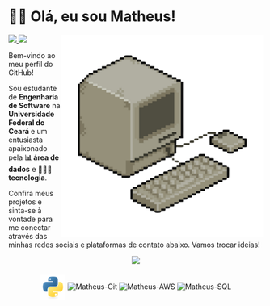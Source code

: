 <h1>👋🏻 Olá, eu sou Matheus!</h1>

<img src= "https://github.com/matheuszpher/matheuszpher/blob/main/pc.png" min-width="400px" max-width="400px" width="400px" align="right" alt="Computador ">

<div>
  <a href="mailto:matheus.amj003@gmail.com">
    <img src="https://img.shields.io/badge/-Gmail-%23333?style=for-the-badge&logo=gmail&logoColor=white" target="_blank">
  </a>
  <a href="https://www.linkedin.com/in/matheus-rodrigues-aa4016237" target="_blank">
    <img src="https://img.shields.io/badge/-LinkedIn-%230077B5?style=for-the-badge&logo=linkedin&logoColor=white" target="_blank">
  </a>
</div>

<p>Bem-vindo ao meu perfil do GitHub!</p>

<p>Sou estudante de <strong>Engenharia de Software</strong> na <strong>Universidade Federal do Ceará </strong> e um entusiasta apaixonado pela <strong> 📊 área de dados</strong> e <strong> 👨🏻‍💻 tecnologia</strong>.</p>

<p>Confira meus projetos e sinta-se à vontade para me conectar através das minhas redes sociais e plataformas de contato abaixo. Vamos trocar ideias!</p>

<div align="center">

<div>
  <picture>
    <source
      srcset="https://github-readme-stats.vercel.app/api?username=matheuszpher&show_icons=true&theme=dark"
      media="(prefers-color-scheme: merko)"
    />
    <source
      srcset="https://github-readme-stats.vercel.app/api?username=matheuszpher&show_icons=true"
      media="(prefers-color-scheme: light), (prefers-color-scheme: no-preference)"
    />
    <img src="https://github-readme-stats.vercel.app/api?username=matheuszpher&show_icons=true" />
  </picture>
</div>

<div style="display: inline_block; text-align: center;"><br>
  <img align="center" alt="Matheus-Python" height="50" width="50" src="https://raw.githubusercontent.com/devicons/devicon/master/icons/python/python-original.svg">
  <img align="center" alt="Matheus-Git" height="50" width="50" src="https://cdn.jsdelivr.net/gh/devicons/devicon/icons/git/git-plain.svg">
  <img align="center" alt="Matheus-AWS" height="50" width="50" src="https://cdn.jsdelivr.net/gh/devicons/devicon@latest/icons/amazonwebservices/amazonwebservices-original-wordmark.svg">
  <img align="center" alt="Matheus-SQL" height="50" width="50" src="https://cdn.jsdelivr.net/gh/devicons/devicon@latest/icons/azuresqldatabase/azuresqldatabase-original.svg">
</div>

<p></p>


</div>
